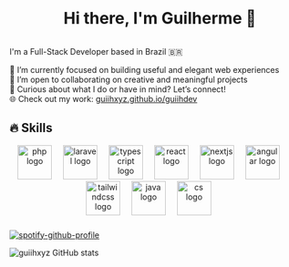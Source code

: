 <div id="user-content-toc">
  <ul align="center">
    <summary><h1 style="display: inline-block">Hi there, I'm Guilherme 👋</h1></summary>
</div>

<p>
I'm a Full-Stack Developer based in Brazil 🇧🇷

🚀 I’m currently focused on building useful and elegant web experiences <br>
🤝 I’m open to collaborating on creative and meaningful projects <br>
🧠 Curious about what I do or have in mind? Let’s connect! <br>
🌐 Check out my work: [guiihxyz.github.io/guiihdev](https://guiihxyz.github.io/guiihdev)
</p>

<!--[
**guiihxyz/guiihxyz** is a ✨ _special_ ✨ repository because its `README.md` (this file) appears on your GitHub profile.

Here are some ideas to get you started:

- 🔭 I’m currently working on ...
- 🌱 I’m currently learning ...
- 👯 I’m looking to collaborate on ...
- 🤔 I’m looking for help with ...
- 💬 Ask me about ...
- 📫 How to reach me: ...
- 😄 Pronouns: ...
- ⚡ Fun fact: ...
-->

## 🔥 Skills
<div align="center">
  <img src="https://skillicons.dev/icons?i=php" height="60" alt="php logo"  />
  <img width="12" />
  <img src="https://skillicons.dev/icons?i=laravel" height="60" alt="laravel logo"  />
  <img width="12" />
  <img src="https://skillicons.dev/icons?i=ts" height="60" alt="typescript logo"  />
  <img width="12" />
  <img src="https://skillicons.dev/icons?i=react" height="60" alt="react logo"  />
  <img width="12" />
  <img src="https://skillicons.dev/icons?i=nextjs" height="60" alt="nextjs logo"  />
  <img width="12" />
<img src="https://skillicons.dev/icons?i=angular" height="60" alt="angular logo"  />
  <img width="12" />
  <img src="https://skillicons.dev/icons?i=tailwind" height="60" alt="tailwindcss logo"  />
  <img width="12" />
  <img src="https://skillicons.dev/icons?i=java" height="60" alt="java logo"  />
  <img width="12" />
  <img src="https://skillicons.dev/icons?i=cs" height="60" alt="cs logo"  />
  <img width="12" />
</div>
      
###

[![spotify-github-profile](https://spotify-github-profile.kittinanx.com/api/view?uid=313bqn5rqsek5d25tjnghppziwgm&cover_image=true&theme=natemoo-re&show_offline=false&background_color=121212&interchange=false&bar_color=53b14f&bar_color_cover=false)](https://github.com/kittinan/spotify-github-profile)

![guiihxyz GitHub stats](https://github-readme-stats.vercel.app/api?username=guiihxyz&show_icons=true&theme=dark)
